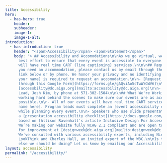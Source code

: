 ```yaml
---
title: Accessibility
hero:
  - has-hero: true
    header: 
    subheader: 
    image-1:
    image-1-alt:
introduction:
  - has-introduction: true
    header: "<span>Accessibility</span> <span>Statement</span>"
    body: "> ## Accessibility and Accomodations\n\nAs we go virtual, we will make our
      best effort to ensure that every event is accessible to everyone. All of our events
      will have real time CART (live captioning) services.\n\n\n## Request an Accomodation\n\nIf
      you need an accommodation, please contact us by email through the provided Google
      link below or by phone. We honor your privacy and no identifying information (i.e.
      your name) is required to request an accomodation.\n\n- [Request an accommodation
      through this Google Form](https://forms.gle/gAQviAo5cTwWYGWV6)\n\n- Email us at
      [accessbility@dc.aiga.org](mailto:accessbility@dc.aiga.org)\n\n- Call our Accessibility
      Lead, Josh Kim, by phone at 571-302-1504\n\n\n## What We're Working On\n\n\nWe’re
      working hard behind the scenes to make sure our events are as accessible and inclusiveas
      possible.\n\n- All of our events will have real time CART services through [service
      name here]. Program leads must complete an [event accessibility checklist](https://docs.google.com/spreadsheets/d/1shzlfnSArTG-DbloZYlX8OolOblKoBRh2fxzdQFjMIo/edit?usp=sharing)
      while planning every event.\n\n- Speakers who use slide presentations must complete
      a [presentation accessibility checklist](https://docs.google.com/spreadsheets/d/1lLG6J5kqcNqQxOHT7xRfPZSSyeN3FE8Dek-EFS8AyMY/edit?usp=sharing)
      based on [Allison Ravenhall’s article Inclusive Design For Accessible Presentations](https://www.smashingmagazine.com/2018/11/inclusive-design-accessible-presentations/).\n\n-
      We’re making our website fully WCAG 2.1 compliant and are open to suggestions
      for improvement at [designweek@dc.aiga.org](mailto:designweek@dc.aiga.org).\n\n-
      We’ve consulted with various accessibility experts, including Nicole Barbuto of
      LookThink and Charles Hall, an invited expert of the W3C.\n\nIs there anything
      else we should be doing? Let us know by emailing our Accessibility Team at [designweek@dc.aiga.org](mailto:designweek@dc.aiga.org). "
layout: accessibility
permalink: "/accessibility/"
---
```



